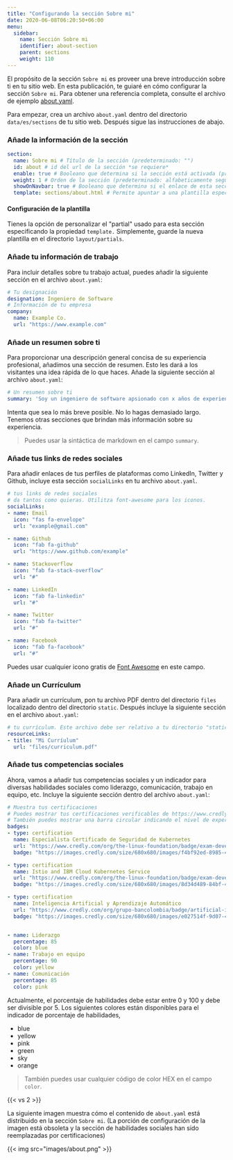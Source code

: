 ```yaml
---
title: "Configurando la sección Sobre mi"
date: 2020-06-08T06:20:50+06:00
menu:
  sidebar:
    name: Sección Sobre mi
    identifier: about-section
    parent: sections
    weight: 110
---
```


El propósito de la sección `Sobre mi` es proveer una breve introducción sobre ti en tu sitio web. En esta publicación, te guiaré en cómo configurar la sección `Sobre mi`. Para obtener una referencia completa, consulte el archivo de ejemplo [about.yaml](https://github.com/hugo-toha/hugo-toha.github.io/blob/main/data/en/sections/about.yaml).

Para empezar, crea un archivo `about.yaml` dentro del directorio `data/es/sections` de tu sitio web. Después sigue las instrucciones de abajo.

### Añade la información de la sección

```yaml
section:
  name: Sobre mi # Título de la sección (predeterminado: "")
  id: about # id del url de la sección *se requiere*
  enable: true # Booleano que determina si la sección está activada (predeterminado: false)
  weight: 1 # Orden de la sección (predeterminado: alfabeticamente seguida del peso)
  showOnNavbar: true # Booleano que determina si el enlace de esta sección debe aparecer en la barra de navegación
  template: sections/about.html # Permite apuntar a una plantilla específica
```

#### Configuración de la plantilla

Tienes la opción de personalizar el "partial" usado para esta sección especificando la propiedad `template.` Simplemente, guarde la nueva plantilla en el directorio `layout/partials`.

### Añade tu información de trabajo

Para incluir detalles sobre tu trabajo actual, puedes añadir la siguiente sección en el archivo `about.yaml`:

```yaml
# Tu designación
designation: Ingeniero de Software
# Información de tu empresa
company:
  name: Example Co.
  url: "https://www.example.com"
```

### Añade un resumen sobre ti

Para proporcionar una descripción general concisa de su experiencia profesional, añadimos una sección de resumen. Esto les dará a los visitantes una idea rápida de lo que haces. Añade la siguiente sección al archivo `about.yaml`:

```yaml
# Un resumen sobre ti
summary: 'Soy un ingeniero de software apsionado con x años de experiencia. He creado herramientas OSS para [Kubernetes](https://kubernetes.io/) utilizando Go. Mis herramientas ayudan a personas a desplegar sus workloads en Kubernetes. A veces trabajo en projectos divertidos como crear un tema, etc.'
```

Intenta que sea lo más breve posible. No lo hagas demasiado largo. Tenemos otras secciones que brindan más información sobre su experiencia.

>Puedes usar la sintáctica de markdown en el campo `summary`.

### Añade tus links de redes sociales

Para añadir enlaces de tus perfiles de plataformas como LinkedIn, Twitter y Github, incluye esta sección `socialLinks` en tu archivo `about.yaml`.

```yaml
# tus links de redes sociales
# da tantos como quieras. Utilitza font-awesome para los iconos.
socialLinks:
- name: Email
  icon: "fas fa-envelope"
  url: "example@gmail.com"

- name: Github
  icon: "fab fa-github"
  url: "https://www.github.com/example"

- name: Stackoverflow
  icon: "fab fa-stack-overflow"
  url: "#"

- name: LinkedIn
  icon: "fab fa-linkedin"
  url: "#"

- name: Twitter
  icon: "fab fa-twitter"
  url: "#"

- name: Facebook
  icon: "fab fa-facebook"
  url: "#"
```

Puedes usar cualquier icono gratis de [Font Awesome](https://fontawesome.com/icons?d=gallery) en este campo.

### Añade un Currículum

Para añadir un currículum, pon tu archivo PDF dentro del directorio `files` localizado dentro del directorio `static`. Después incluye la siguiente sección en el archivo `about.yaml`:

```yaml
# tu currículum. Este archivo debe ser relativo a tu directorio "static"
resourceLinks:
- title: "Mi Curríulum"
  url: "files/curriculum.pdf"
```

### Añade tus competencias sociales

Ahora, vamos a añadir tus competencias sociales y un indicador para diversas habilidades sociales como liderazgo, comunicación, trabajo en equipo, etc. Incluye la siguiente sección dentro del archivo `about.yaml`:

```yaml
# Muestra tus certificaciones
# Puedes mostrar tus certificaciones verificables de https://www.credly.com.
# También puedes mostrar una barra circular indicando el nivel de experiencia en una habilidad determinada
badges:
- type: certification
  name: Especialista Certificado de Seguridad de Kubernetes
  url: "https://www.credly.com/org/the-linux-foundation/badge/exam-developer-certified-kubernetes-security-specialist"
  badge: "https://images.credly.com/size/680x680/images/f4bf92ed-8985-40b2-bc07-2f9308780854/kubernetes-security-specialist-logo-examdev.png"

- type: certification
  name: Istio and IBM Cloud Kubernetes Service
  url: "https://www.credly.com/org/the-linux-foundation/badge/exam-developer-certified-kubernetes-security-specialist"
  badge: "https://images.credly.com/size/680x680/images/8d34d489-84bf-4861-a4a0-9e9d68318c5c/Beyond_basics_of_Istio_on_Cloud_v2.png"

- type: certification
  name: Inteligencia Artificial y Aprendizaje Automático
  url: "https://www.credly.com/org/grupo-bancolombia/badge/artificial-intelligence-and-machine-learning"
  badge: "https://images.credly.com/size/680x680/images/e027514f-9d07-4b29-862f-fe21a8aaebf1/ae.png"


- name: Liderazgo
  percentage: 85
  color: blue
- name: Trabajo en equipo
  percentage: 90
  color: yellow
- name: Comunicación
  percentage: 85
  color: pink
```

Actualmente, el porcentaje de habilidades debe estar entre 0 y 100 y debe ser divisible por 5. Los siguientes colores están disponibles para el indicador de porcentaje de habilidades,

- blue
- yellow
- pink
- green
- sky
- orange

>También puedes usar cualquier código de color HEX en el campo `color`.

{{< vs 2 >}}

La siguiente imagen muestra cómo el contenido de `about.yaml` está distribuido en la sección `Sobre mi`. (La porción de configuración de la imagen está obsoleta y la sección de habilidades sociales han sido reemplazadas por certificaciones)

{{< img src="images/about.png" >}}
